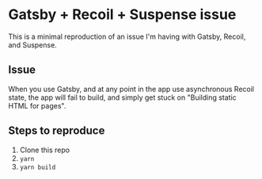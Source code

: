 # Gatsby + Recoil + Suspense issue

This is a minimal reproduction of an issue I'm having with Gatsby, Recoil, and 
Suspense.

## Issue

When you use Gatsby, and at any point in the app use asynchronous Recoil state,
the app will fail to build, and simply get stuck on "Building static HTML for
pages".

## Steps to reproduce

1. Clone this repo
2. `yarn`
3. `yarn build`